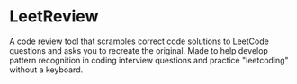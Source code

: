 # LeetReview

A code review tool that scrambles correct code solutions to LeetCode questions and asks you to recreate the original.
Made to help develop pattern recognition in coding interview questions and practice "leetcoding"
without a keyboard.
